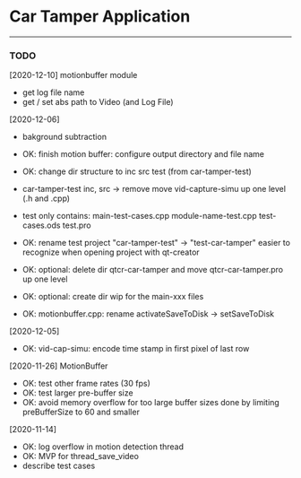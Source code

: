# Car Tamper Application
-----------------------

### TODO
[2020-12-10]
motionbuffer module
- get log file name
- get / set abs path to Video (and Log File)


[2020-12-06]
- bakground subtraction
- OK: finish motion buffer: configure output directory and file name


- OK: change dir structure to
	inc
	src
	test (from car-tamper-test)
- car-tamper-test
	inc, src -> remove
	move vid-capture-simu up one level (.h and .cpp)
- test
	only contains:
		main-test-cases.cpp
		module-name-test.cpp
		test-cases.ods
		test.pro
- OK: rename test project "car-tamper-test" -> "test-car-tamper"
  easier to recognize when opening project with qt-creator
- OK: optional: delete dir qtcr-car-tamper and move qtcr-car-tamper.pro up one level
- OK: optional: create dir wip for the main-xxx files
- OK: motionbuffer.cpp: rename activateSaveToDisk -> setSaveToDisk




[2020-12-05]
- OK: vid-cap-simu: encode time stamp in first pixel of last row

[2020-11-26]
MotionBuffer
- OK: test other frame rates (30 fps)
- OK: test larger pre-buffer size
- OK: avoid memory overflow for too large buffer sizes 
      done by limiting preBufferSize to 60 and smaller

[2020-11-14]
- OK: log overflow in motion detection thread
- OK: MVP for thread_save_video
- describe test cases

